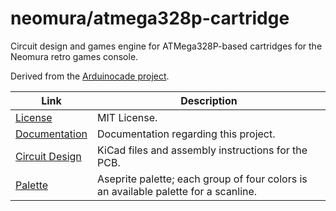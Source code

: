 # neomura/atmega328p-cartridge

Circuit design and games engine for ATMega328P-based cartridges for the Neomura retro games console.

Derived from the [Arduinocade project](https://github.com/rossumur/Arduinocade).

| Link                                         | Description                                                                         |
| -------------------------------------------- | ----------------------------------------------------------------------------------- |
| [License](./license.md)                      | MIT License.                                                                        |
| [Documentation](./documentation/readme.md)   | Documentation regarding this project.                                               |
| [Circuit Design](./circuit-design/readme.md) | KiCad files and assembly instructions for the PCB.                                  |
| [Palette](./palette.aseprite)                | Aseprite palette; each group of four colors is an available palette for a scanline. |
